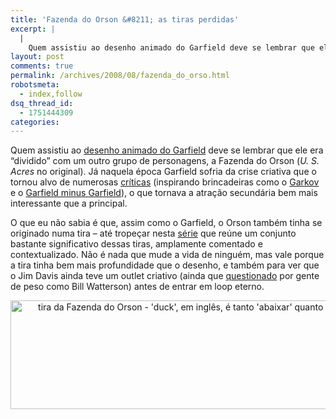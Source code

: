 ```yaml
---
title: 'Fazenda do Orson &#8211; as tiras perdidas'
excerpt: |
  |
    Quem assistiu ao desenho animado do Garfield deve se lembrar que ele era "dividido" com um outro grupo de personagens, a Fazenda do Orson (U. S. Acres no original). Já naquela época Garfield sofria da crise criativa que o tornou...
layout: post
comments: true
permalink: /archives/2008/08/fazenda_do_orso.html
robotsmeta:
  - index,follow
dsq_thread_id:
  - 1751444309
categories:
---
```

Quem assistiu ao [desenho animado do Garfield][1] deve se lembrar que ele era &#8220;dividido&#8221; com um outro grupo de personagens, a Fazenda do Orson (*U. S. Acres* no original). Já naquela época Garfield sofria da crise criativa que o tornou alvo de numerosas [críticas][2] (inspirando brincadeiras como o [Garkov][3] e o [Garfield minus Garfield][4]), o que tornava a atração secundária bem mais interessante que a principal.

O que eu não sabia é que, assim como o Garfield, o Orson também tinha se originado numa tira &#8211; até tropeçar nesta [série][5] que reúne um conjunto bastante significativo dessas tiras, amplamente comentado e contextualizado. Não é nada que mude a vida de ninguém, mas vale porque a tira tinha bem mais profundidade que o desenho, e também para ver que o Jim Davis ainda teve um outlet criativo (ainda que [questionado][6] por gente de peso como Bill Watterson) antes de entrar em loop eterno.

<span class="mt-enclosure mt-enclosure-image"><img title="tira da Fazenda do Orson - 'duck', em inglês, é tanto 'abaixar' quanto 'pato'" src="//chester.me/archives/img/orson.jpg" width="570" height="174" class="mt-image-center" style="text-align: center; display: block; margin: 0 auto 20px;" /></span>

 [1]: http://www.youtube.com/watch?v=GScgnGF8bJ0&#038;feature=related
 [2]: http://www.babble.com/CS/blogs/strollerderby/archive/2008/03/27/retrofitted-does-anyone-still-care-about-garfield.aspx
 [3]: http://www.joshmillard.com/garkov/
 [4]: http://garfieldminusgarfield.net/
 [5]: http://www.platypuscomix.net/otherpeople2/usacres1.html
 [6]: http://web.archive.org/web/20080301063839/http://home3.inet.tele.dk/stadil/interw.htm
